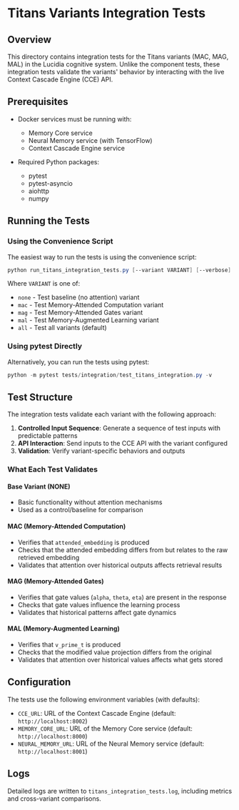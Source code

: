 # Titans Variants Integration Tests

## Overview

This directory contains integration tests for the Titans variants (MAC, MAG, MAL) in the Lucidia cognitive system. Unlike the component tests, these integration tests validate the variants' behavior by interacting with the live Context Cascade Engine (CCE) API.

## Prerequisites

- Docker services must be running with:
  - Memory Core service
  - Neural Memory service (with TensorFlow)
  - Context Cascade Engine service

- Required Python packages:
  - pytest
  - pytest-asyncio
  - aiohttp
  - numpy

## Running the Tests

### Using the Convenience Script

The easiest way to run the tests is using the convenience script:

```powershell
python run_titans_integration_tests.py [--variant VARIANT] [--verbose]
```

Where `VARIANT` is one of:
- `none` - Test baseline (no attention) variant
- `mac` - Test Memory-Attended Computation variant
- `mag` - Test Memory-Attended Gates variant
- `mal` - Test Memory-Augmented Learning variant
- `all` - Test all variants (default)

### Using pytest Directly

Alternatively, you can run the tests using pytest:

```powershell
python -m pytest tests/integration/test_titans_integration.py -v
```

## Test Structure

The integration tests validate each variant with the following approach:

1. **Controlled Input Sequence**: Generate a sequence of test inputs with predictable patterns
2. **API Interaction**: Send inputs to the CCE API with the variant configured
3. **Validation**: Verify variant-specific behaviors and outputs

### What Each Test Validates

#### Base Variant (NONE)
- Basic functionality without attention mechanisms
- Used as a control/baseline for comparison

#### MAC (Memory-Attended Computation)
- Verifies that `attended_embedding` is produced
- Checks that the attended embedding differs from but relates to the raw retrieved embedding
- Validates that attention over historical outputs affects retrieval results

#### MAG (Memory-Attended Gates)
- Verifies that gate values (`alpha`, `theta`, `eta`) are present in the response
- Checks that gate values influence the learning process
- Validates that historical patterns affect gate dynamics

#### MAL (Memory-Augmented Learning)
- Verifies that `v_prime_t` is produced
- Checks that the modified value projection differs from the original
- Validates that attention over historical values affects what gets stored

## Configuration

The tests use the following environment variables (with defaults):

- `CCE_URL`: URL of the Context Cascade Engine (default: `http://localhost:8002`)
- `MEMORY_CORE_URL`: URL of the Memory Core service (default: `http://localhost:8000`)
- `NEURAL_MEMORY_URL`: URL of the Neural Memory service (default: `http://localhost:8001`)

## Logs

Detailed logs are written to `titans_integration_tests.log`, including metrics and cross-variant comparisons.
